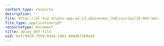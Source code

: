 ```yaml
---
content_type: resource
description: ''
file: https://ol-ocw-studio-app-qa.s3.amazonaws.com/courses/18-065-matrix-methods-in-data-analysis-signal-processing-and-machine-learning-spring-2018/befc992075599da81462604db72bdab3_z0ykhV15wLw.pdf
file_type: application/pdf
resourcetype: Document
title: 3play pdf file
uid: befc9920-7559-9da8-1462-604db72bdab3
---
```

